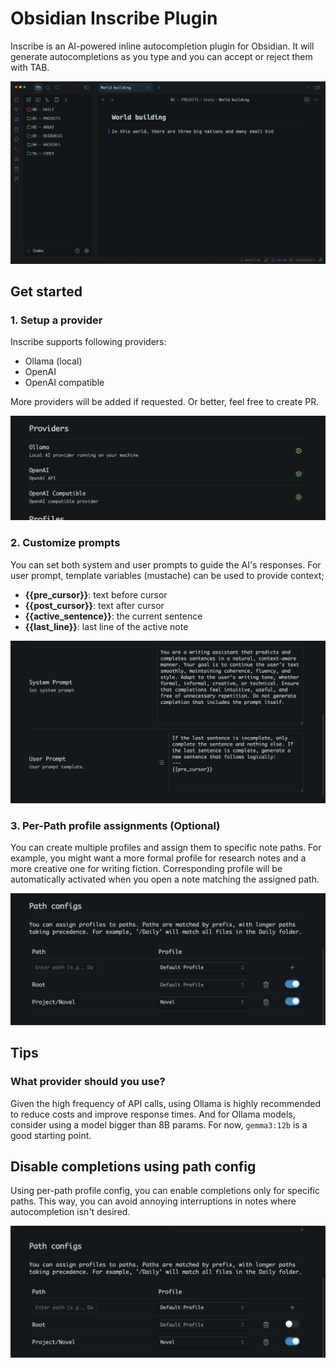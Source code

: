 # Obsidian Inscribe Plugin

Inscribe is an AI-powered inline autocompletion plugin for Obsidian. It will generate autocompletions as you type and you can accept or reject them with TAB.

![](doc/images/inscribe.gif)


## Get started
### 1. Setup a provider
Inscribe supports following providers:
- Ollama (local)
- OpenAI
- OpenAI compatible

More providers will be added if requested. Or better, feel free to create PR.

![](doc/images/setup-provider.png)

### 2. Customize prompts
You can set both system and user prompts to guide the AI's responses. For user prompt, template variables (mustache) can be used to provide context;
- **{{pre_cursor}}**: text before cursor
- **{{post_cursor}}**: text after cursor
- **{{active_sentence}}**: the current sentence
- **{{last_line}}**: last line of the active note

![](doc/images/customize-prompts.png)

### 3. Per-Path profile assignments (Optional)
You can create multiple profiles and assign them to specific note paths.
For example, you might want a more formal profile for research notes and a more creative one for writing fiction. Corresponding profile will be automatically activated when you open a note matching the assigned path.

![](doc/images/per-path-profile-assignments.png)


## Tips
### What provider should you use?
Given the high frequency of API calls, using Ollama is highly recommended to reduce costs and improve response times. And for Ollama models, consider using a model bigger than 8B params. For now, `gemma3:12b` is a good starting point.

## Disable completions using path config
Using per-path profile config, you can enable completions only for specific paths. This way, you can avoid annoying interruptions in notes where autocompletion isn't desired.

![](doc/images/disable-completions.png)

